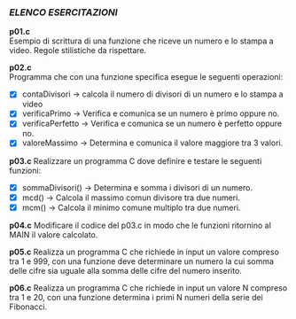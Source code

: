 ### *ELENCO ESERCITAZIONI*

**p01.c**  
Esempio di scrittura di una funzione che riceve un numero e lo stampa a video. Regole stilistiche da rispettare.

**p02.c**  
Programma che con una funzione specifica esegue le seguenti operazioni:
- [x] contaDivisori -> calcola il numero di divisori di un numero e lo stampa a video
- [x] verificaPrimo -> Verifica e comunica se un numero è primo oppure no.
- [x] verificaPerfetto -> Verifica e comunica se un numero è perfetto oppure no.
- [x] valoreMassimo -> Determina e comunica il valore maggiore tra 3 valori.

**p03.c**
Realizzare un programma C dove definire e testare le seguenti funzioni:
- [x] sommaDivisori() -> Determina e somma i divisori di un numero.
- [x] mcd() -> Calcola il massimo comun divisore tra due numeri.
- [x] mcm() -> Calcola il minimo comune multiplo tra due numeri.

**p04.c**
Modificare il codice del p03.c in modo che le funzioni ritornino al MAIN il valore calcolato.

**p05.c**
Realizza un programma C che richiede in input un valore compreso tra 1 e 999, con una funzione deve determinare un numero la cui somma delle cifre sia uguale alla somma delle cifre del numero inserito.

**p06.c**
Realizza un programma C che richiede in input un valore N compreso tra 1 e 20, con una funzione determina i primi N numeri della serie dei Fibonacci.
